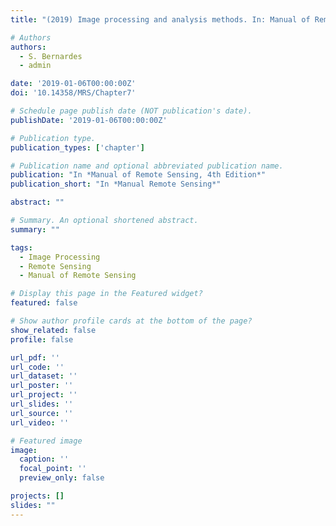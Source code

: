 ```yaml
---
title: "(2019) Image processing and analysis methods. In: Manual of Remote Sensing, 4th Edition. American Society for Photogrammetry and Remote Sensing: Bethesda, pp. 631-868"

# Authors
authors:
  - S. Bernardes
  - admin

date: '2019-01-06T00:00:00Z'
doi: '10.14358/MRS/Chapter7'

# Schedule page publish date (NOT publication's date).
publishDate: '2019-01-06T00:00:00Z'

# Publication type.
publication_types: ['chapter']

# Publication name and optional abbreviated publication name.
publication: "In *Manual of Remote Sensing, 4th Edition*"
publication_short: "In *Manual Remote Sensing*"

abstract: ""

# Summary. An optional shortened abstract.
summary: ""

tags:
  - Image Processing
  - Remote Sensing
  - Manual of Remote Sensing

# Display this page in the Featured widget?
featured: false

# Show author profile cards at the bottom of the page?
show_related: false
profile: false

url_pdf: ''
url_code: ''
url_dataset: ''
url_poster: ''
url_project: ''
url_slides: ''
url_source: ''
url_video: ''

# Featured image
image:
  caption: ''
  focal_point: ''
  preview_only: false

projects: []
slides: ""
---
```

